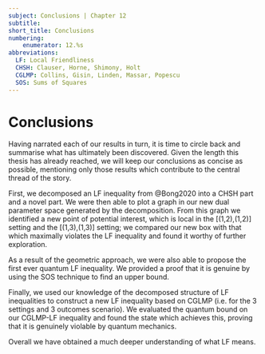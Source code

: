 ```yaml
---
subject: Conclusions | Chapter 12
subtitle:
short_title: Conclusions 
numbering: 
    enumerator: 12.%s
abbreviations:
  LF: Local Friendliness
  CHSH: Clauser, Horne, Shimony, Holt
  CGLMP: Collins, Gisin, Linden, Massar, Popescu
  SOS: Sums of Squares
---
```


# Conclusions

Having narrated each of our results in turn, it is time to circle back and summarise what has ultimately been discovered. Given the length this thesis has already reached, we will keep our conclusions as concise as possible, mentioning only those results which contribute to the central thread of the story.

First, we decomposed an LF inequality from @Bong2020 into a CHSH part and a novel part. We were then able to plot a graph in our new dual parameter space generated by the decomposition. From this graph we identified a new point of potential interest, which is local in the [(1,2),(1,2)] setting and the [(1,3),(1,3)] setting; we compared our new box with that which maximally violates the LF inequality and found it worthy of further exploration.

As a result of the geometric approach, we were also able to propose the first ever quantum LF inequality. We provided a proof that it is genuine by using the SOS technique to find an upper bound.

Finally, we used our knowledge of the decomposed structure of LF inequalities to construct a new LF inequality based on CGLMP (i.e. for the 3 settings and 3 outcomes scenario). We evaluated the quantum bound on our CGLMP-LF inequality and found the state which achieves this, proving that it is genuinely violable by quantum mechanics.

Overall we have obtained a much deeper understanding of what LF means.